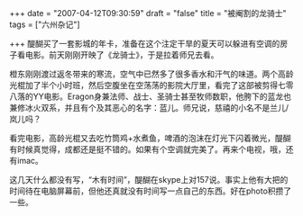 +++
date = "2007-04-12T09:30:59"
draft = "false"
title = "被阉割的龙骑士"
tags = ["六州杂记"]

+++
醍醐买了一套影城的年卡，准备在这个注定干旱的夏天可以躲进有空调的房子看电影。前天刚刚开映了《龙骑士》，于是拉着师兄去看。

橙东刚刚渡过返冬带来的寒流，空气中已然多了很多香水和汗气的味道。两个高龄光棍加了半个小时班，然后空腹坐在空荡荡的影院大厅里，看完了这部被剪得七零八落的YY电影。Eragon身兼法师、战士、圣骑士甚至牧师数职，他胯下的蓝龙也兼修冰火双系，并且有个及其恶心的名字：蓝儿。师兄说，慈禧的小名不是兰儿/岚儿吗？

看完电影，高龄光棍又去吃竹筒鸡+水煮鱼，啤酒的泡沫在灯光下闪着微光，醍醐有时候真觉得，成都还是挺不错的。如果有个空调就完美了。再来个电视，哦，还有imac。

这几天什么都没有写，“木有时间”，醍醐在skype上对157说。事实上他有大把的时间待在电脑屏幕前，但他还真就没有时间写一点自己的东西。好在photo积攒了一些。
